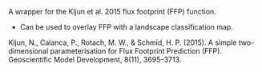 A wrapper for the Kljun et al. 2015 flux footprint (FFP) function.

* Can be used to overlay FFP with a landscape classification map.

Kljun, N., Calanca, P., Rotach, M. W., & Schmid, H. P. (2015). A simple two-dimensional parameterisation for Flux Footprint Prediction (FFP). Geoscientific Model Development, 8(11), 3695–3713.

